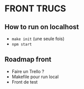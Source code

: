 # FRONT TRUCS

## How to run on localhost

* `make init` (une seule fois)
* `npm start`


## Roadmap front

* Faire un Trello ?
* Makefile pour run local 
* Front de test
